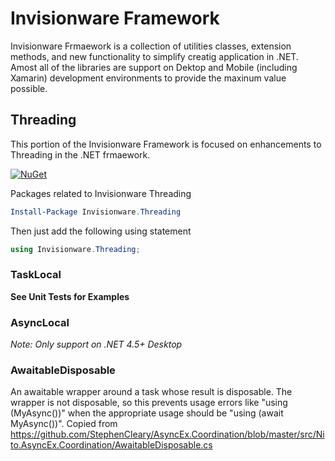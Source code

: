 # Invisionware Framework
Invisionware Frmaework is a collection of utilities classes, extension methods, and new functionality to simplify creatig application in .NET. Amost all of the libraries are support on Dektop and Mobile (including Xamarin) development environments to provide the maxinum value possible.

## Threading
This portion of the Invisionware Framework is focused on enhancements to Threading in the .NET frmaework.

[![NuGet](https://img.shields.io/nuget/v/Invisionware.Threading.svg)](https://www.nuget.org/packages/Invisionware.Threading)

Packages related to Invisionware Threading
```powershell
Install-Package Invisionware.Threading
```

Then just add the following using statement
```c#
using Invisionware.Threading;
```

### TaskLocal<T>

**See Unit Tests for Examples**

### AsyncLocal<TImmutableType> 
*Note: Only support on .NET 4.5+ Desktop*

### AwaitableDisposable<T>
An awaitable wrapper around a task whose result is disposable. The wrapper is not disposable, so this prevents usage errors like "using (MyAsync())" when the appropriate usage should be "using (await MyAsync())".
Copied from https://github.com/StephenCleary/AsyncEx.Coordination/blob/master/src/Nito.AsyncEx.Coordination/AwaitableDisposable.cs
